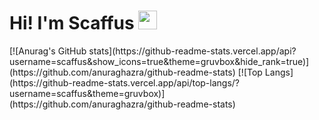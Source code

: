 # Hi! I'm Scaffus <img src="https://raw.githubusercontent.com/MartinHeinz/MartinHeinz/master/wave.gif" width="30px">

<div style="display: grid; align-items: center; justify-content: center;">
  [![Anurag's GitHub stats](https://github-readme-stats.vercel.app/api?username=scaffus&show_icons=true&theme=gruvbox&hide_rank=true)](https://github.com/anuraghazra/github-readme-stats) 
  [![Top Langs](https://github-readme-stats.vercel.app/api/top-langs/?username=scaffus&theme=gruvbox)](https://github.com/anuraghazra/github-readme-stats)
</div>
